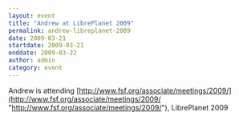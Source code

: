 ```yaml
---
layout: event
title: "Andrew at LibrePlanet 2009"
permalink: andrew-libreplanet-2009
date: 2009-03-21
startdate: 2009-03-21
enddate: 2009-03-22
author: admin
category: event
---
```


Andrew is attending [http://www.fsf.org/associate/meetings/2009/](http://www.fsf.org/associate/meetings/2009/ "http://www.fsf.org/associate/meetings/2009/"), LibrePlanet 2009

